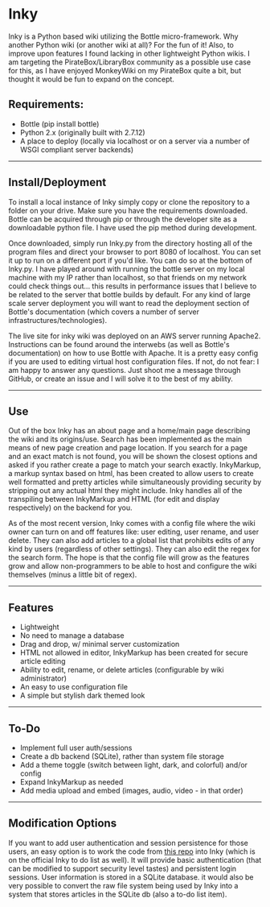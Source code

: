 # Inky

Inky is a Python based wiki utilizing the Bottle micro-framework. Why another Python wiki (or another wiki at all)? For the fun of it! Also, to improve upon features I found lacking in other lightweight Python wikis. I am targeting the PirateBox/LibraryBox community as a possible use case for this, as I have enjoyed MonkeyWiki on my PirateBox quite a bit, but thought it would be fun to expand on the concept.

Requirements:
---------------
- Bottle (pip install bottle)
- Python 2.x (originally built with 2.7.12)
- A place to deploy (locally via localhost or on a server via a number of WSGI compliant server backends)

--------------------------------------------------------
Install/Deployment
--------------------------------------------------------

To install a local instance of Inky simply copy or clone the repository to a folder on your drive. Make sure you have the requirements downloaded. Bottle can be acquired through pip or through the developer site as a downloadable python file. I have used the pip method during development.

Once downloaded, simply run Inky.py from the directory hosting all of the program files and direct your browser to port 8080 of localhost. You can set it up to run on a different port if you'd like. You can do so at the bottom of Inky.py. I have played around with running the bottle server on my local machine with my IP rather than localhost, so that friends on my network could check things out... this results in performance issues that I believe to be related to the server that bottle builds by default. For any kind of large scale server deployment you will want to read the deployment section of Bottle's documentation (which covers a number of server infrastructures/technologies).

The live site for inky wiki was deployed on an AWS server running Apache2. Instructions can be found around the interwebs (as well as Bottle's documentation) on how to use Bottle with Apache. It is a pretty easy config if you are used to editing virtual host configuration files. If not, do not fear: I am happy to answer any questions. Just shoot me a message through GitHub, or create an issue and I will solve it to the best of my ability.


--------------------------------------------------------
Use
--------------------------------------------------------

Out of the box Inky has an about page and a home/main page describing the wiki and its origins/use. Search has been implemented as the main means of new page creation and page location. If you search for a page and an exact match is not found, you will be shown the closest options and asked if you rather create a page to match your search exactly. InkyMarkup, a markup syntax based on html, has been created to allow users to create well formatted and pretty articles while simultaneously providing security by stripping out any actual html they might include. Inky handles all of the transpiling between InkyMarkup and HTML (for edit and display respectively) on the backend for you.

As of the most recent version, Inky comes with a config file where the wiki owner can turn on and off features like: user editing, user rename, and user delete. They can also add articles to a global list that prohibits edits of any kind by users (regardless of other settings). They can also edit the regex for the search form. The hope is that the config file will grow as the features grow and allow non-programmers to be able to host and configure the wiki themselves (minus a little bit of regex).



--------------------------------------------------------
Features
--------------------------------------------------------

- Lightweight
- No need to manage a database
- Drag and drop, w/ minimal server customization
- HTML not allowed in editor, InkyMarkup has been created for secure article editing
- Ability to edit, rename, or delete articles (configurable by wiki administrator)
- An easy to use configuration file
- A simple but stylish dark themed look


--------------------------------------------------------
To-Do
--------------------------------------------------------

- Implement full user auth/sessions
- Create a db backend (SQLite), rather than system file storage
- Add a theme toggle (switch between light, dark, and colorful) and/or config
- Expand InkyMarkup as needed
- Add media upload and embed (images, audio, video - in that order)

--------------------------------------------------------
Modification Options
--------------------------------------------------------

If you want to add user authentication and session persistence for those users, an easy option is to work the code from [this repo](https://github.com/sloumdrone/bottle-auth-test) into Inky (which is on the official Inky to do list as well). It will provide basic authentication (that can be modified to support security level tastes) and persistent login sessions. User information is stored in a SQLite database. it would also be very possible to convert the raw file system being used by Inky into a system that stores articles in the SQLite db (also a to-do list item).

